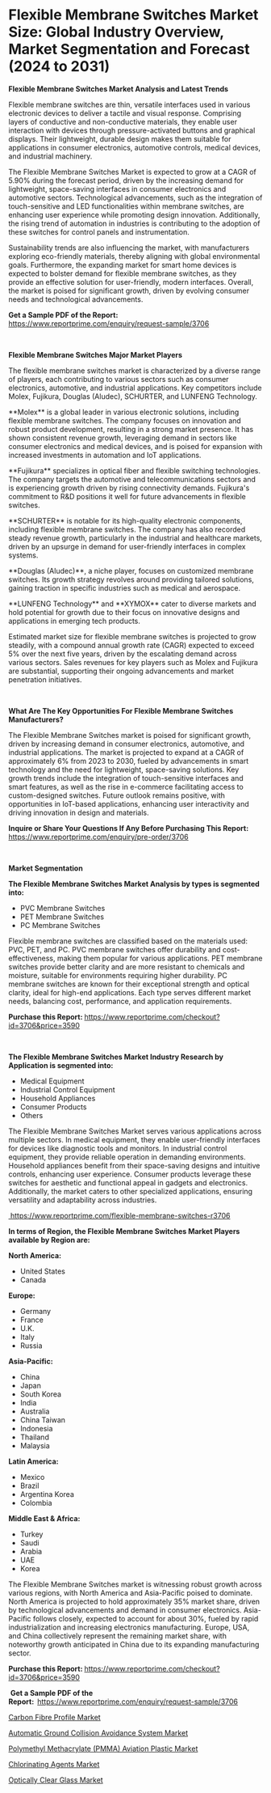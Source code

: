 <p><h1>Flexible Membrane Switches Market Size: Global Industry Overview, Market Segmentation and Forecast (2024 to 2031)</h1></p><p><strong>Flexible Membrane Switches Market Analysis and Latest Trends</strong></p>
<p><p>Flexible membrane switches are thin, versatile interfaces used in various electronic devices to deliver a tactile and visual response. Comprising layers of conductive and non-conductive materials, they enable user interaction with devices through pressure-activated buttons and graphical displays. Their lightweight, durable design makes them suitable for applications in consumer electronics, automotive controls, medical devices, and industrial machinery.</p><p>The Flexible Membrane Switches Market is expected to grow at a CAGR of 5.90% during the forecast period, driven by the increasing demand for lightweight, space-saving interfaces in consumer electronics and automotive sectors. Technological advancements, such as the integration of touch-sensitive and LED functionalities within membrane switches, are enhancing user experience while promoting design innovation. Additionally, the rising trend of automation in industries is contributing to the adoption of these switches for control panels and instrumentation.</p><p>Sustainability trends are also influencing the market, with manufacturers exploring eco-friendly materials, thereby aligning with global environmental goals. Furthermore, the expanding market for smart home devices is expected to bolster demand for flexible membrane switches, as they provide an effective solution for user-friendly, modern interfaces. Overall, the market is poised for significant growth, driven by evolving consumer needs and technological advancements.</p></p>
<p><strong>Get a Sample PDF of the Report:&nbsp;</strong> <a href="https://www.reportprime.com/enquiry/request-sample/3706">https://www.reportprime.com/enquiry/request-sample/3706</a></p>
<p>&nbsp;</p>
<p><strong>Flexible Membrane Switches Major Market Players</strong></p>
<p><p>The flexible membrane switches market is characterized by a diverse range of players, each contributing to various sectors such as consumer electronics, automotive, and industrial applications. Key competitors include Molex, Fujikura, Douglas (Aludec), SCHURTER, and LUNFENG Technology.</p><p>**Molex** is a global leader in various electronic solutions, including flexible membrane switches. The company focuses on innovation and robust product development, resulting in a strong market presence. It has shown consistent revenue growth, leveraging demand in sectors like consumer electronics and medical devices, and is poised for expansion with increased investments in automation and IoT applications.</p><p>**Fujikura** specializes in optical fiber and flexible switching technologies. The company targets the automotive and telecommunications sectors and is experiencing growth driven by rising connectivity demands. Fujikura's commitment to R&D positions it well for future advancements in flexible switches.</p><p>**SCHURTER** is notable for its high-quality electronic components, including flexible membrane switches. The company has also recorded steady revenue growth, particularly in the industrial and healthcare markets, driven by an upsurge in demand for user-friendly interfaces in complex systems.</p><p>**Douglas (Aludec)**, a niche player, focuses on customized membrane switches. Its growth strategy revolves around providing tailored solutions, gaining traction in specific industries such as medical and aerospace.</p><p>**LUNFENG Technology** and **XYMOX** cater to diverse markets and hold potential for growth due to their focus on innovative designs and applications in emerging tech products. </p><p>Estimated market size for flexible membrane switches is projected to grow steadily, with a compound annual growth rate (CAGR) expected to exceed 5% over the next five years, driven by the escalating demand across various sectors. Sales revenues for key players such as Molex and Fujikura are substantial, supporting their ongoing advancements and market penetration initiatives.</p></p>
<p>&nbsp;</p>
<p><strong>What Are The Key Opportunities For Flexible Membrane Switches Manufacturers?</strong></p>
<p><p>The Flexible Membrane Switches market is poised for significant growth, driven by increasing demand in consumer electronics, automotive, and industrial applications. The market is projected to expand at a CAGR of approximately 6% from 2023 to 2030, fueled by advancements in smart technology and the need for lightweight, space-saving solutions. Key growth trends include the integration of touch-sensitive interfaces and smart features, as well as the rise in e-commerce facilitating access to custom-designed switches. Future outlook remains positive, with opportunities in IoT-based applications, enhancing user interactivity and driving innovation in design and materials.</p></p>
<p><strong>Inquire or Share Your Questions If Any Before Purchasing This Report:</strong> <a href="https://www.reportprime.com/enquiry/pre-order/3706">https://www.reportprime.com/enquiry/pre-order/3706</a></p>
<p>&nbsp;</p>
<p><strong>Market Segmentation</strong></p>
<p><strong>The Flexible Membrane Switches Market Analysis by types is segmented into:</strong></p>
<p><ul><li>PVC Membrane Switches</li><li>PET Membrane Switches</li><li>PC Membrane Switches</li></ul></p>
<p><p>Flexible membrane switches are classified based on the materials used: PVC, PET, and PC. PVC membrane switches offer durability and cost-effectiveness, making them popular for various applications. PET membrane switches provide better clarity and are more resistant to chemicals and moisture, suitable for environments requiring higher durability. PC membrane switches are known for their exceptional strength and optical clarity, ideal for high-end applications. Each type serves different market needs, balancing cost, performance, and application requirements.</p></p>
<p><strong>Purchase this Report:&nbsp;</strong><a href="https://www.reportprime.com/checkout?id=3706&price=3590">https://www.reportprime.com/checkout?id=3706&price=3590</a></p>
<p>&nbsp;</p>
<p><strong>The Flexible Membrane Switches Market Industry Research by Application is segmented into:</strong></p>
<p><ul><li>Medical Equipment</li><li>Industrial Control Equipment</li><li>Household Appliances</li><li>Consumer Products</li><li>Others</li></ul></p>
<p><p>The Flexible Membrane Switches Market serves various applications across multiple sectors. In medical equipment, they enable user-friendly interfaces for devices like diagnostic tools and monitors. In industrial control equipment, they provide reliable operation in demanding environments. Household appliances benefit from their space-saving designs and intuitive controls, enhancing user experience. Consumer products leverage these switches for aesthetic and functional appeal in gadgets and electronics. Additionally, the market caters to other specialized applications, ensuring versatility and adaptability across industries.</p></p>
<p><a href="https://www.reportprime.com/flexible-membrane-switches-r3706">&nbsp;https://www.reportprime.com/flexible-membrane-switches-r3706</a></p>
<p><strong>In terms of Region, the Flexible Membrane Switches Market Players available by Region are:</strong></p>
<p>
    <p> <strong> North America: </strong>
        <ul>
            <li>United States</li>
            <li>Canada</li>
        </ul>
        </p> 
    <p> <strong> Europe: </strong>
        <ul>
            <li>Germany</li>
            <li>France</li>
            <li>U.K.</li>
            <li>Italy</li>
            <li>Russia</li>
        </ul>
        </p> 
    <p> <strong> Asia-Pacific: </strong>
        <ul>
            <li>China</li>
            <li>Japan</li>
            <li>South Korea</li>
            <li>India</li>
            <li>Australia</li>
            <li>China Taiwan</li>
            <li>Indonesia</li>
            <li>Thailand</li>
            <li>Malaysia</li>
        </ul>
        </p> 
    <p> <strong> Latin America: </strong>
        <ul>
            <li>Mexico</li>
            <li>Brazil</li>
            <li>Argentina Korea</li>
            <li>Colombia</li>
        </ul>
        </p> 
    <p> <strong> Middle East & Africa: </strong>
        <ul>
            <li>Turkey</li>
            <li>Saudi</li>
            <li>Arabia</li>
            <li>UAE</li>
            <li>Korea</li>
        </ul>
    </p>
    </p>
<p><p>The Flexible Membrane Switches market is witnessing robust growth across various regions, with North America and Asia-Pacific poised to dominate. North America is projected to hold approximately 35% market share, driven by technological advancements and demand in consumer electronics. Asia-Pacific follows closely, expected to account for about 30%, fueled by rapid industrialization and increasing electronics manufacturing. Europe, USA, and China collectively represent the remaining market share, with noteworthy growth anticipated in China due to its expanding manufacturing sector.</p></p>
<p><strong>Purchase this Report: </strong><a href="https://www.reportprime.com/checkout?id=3706&price=3590">https://www.reportprime.com/checkout?id=3706&price=3590</a></p>
<p>&nbsp;<strong>Get a Sample PDF of the Report:&nbsp;&nbsp;</strong><a href="https://www.reportprime.com/enquiry/request-sample/3706">https://www.reportprime.com/enquiry/request-sample/3706</a></p>
<p><strong></strong></p>
<p><p><a href="https://www.linkedin.com/pulse/role-carbon-fibre-profile-market-applications-automotive-jkrof?trackingId=lQSQvanFS3SSJpJgC0ORLw%3D%3D">Carbon Fibre Profile Market</a></p><p><a href="https://www.linkedin.com/pulse/automatic-ground-collision-avoidance-system-market-essentials-1wa3e?trackingId=0rx%2F%2Fqt6TqOBYh5qfRn8Ag%3D%3D">Automatic Ground Collision Avoidance System Market</a></p><p><a href="https://issuu.com/reportprime-2/docs/polymethyl-methacrylate-pmma-aviati_c5956ec7e3efc4">Polymethyl Methacrylate (PMMA) Aviation Plastic Market</a></p><p><a href="https://issuu.com/reportprime-2/docs/chlorinating-agents-market-size-203_7285190f0e2799">Chlorinating Agents Market</a></p><p><a href="https://www.linkedin.com/pulse/mapping-optically-clear-glass-market-trends-challenges-qo8cf?trackingId=lxGZ5lCmRliAEZJuspClMg%3D%3D">Optically Clear Glass Market</a></p></p>